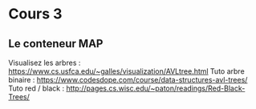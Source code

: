 # Cours 3

## Le conteneur MAP

Visualisez les arbres : https://www.cs.usfca.edu/~galles/visualization/AVLtree.html
Tuto arbre binaire : https://www.codesdope.com/course/data-structures-avl-trees/
Tuto red / black : http://pages.cs.wisc.edu/~paton/readings/Red-Black-Trees/
